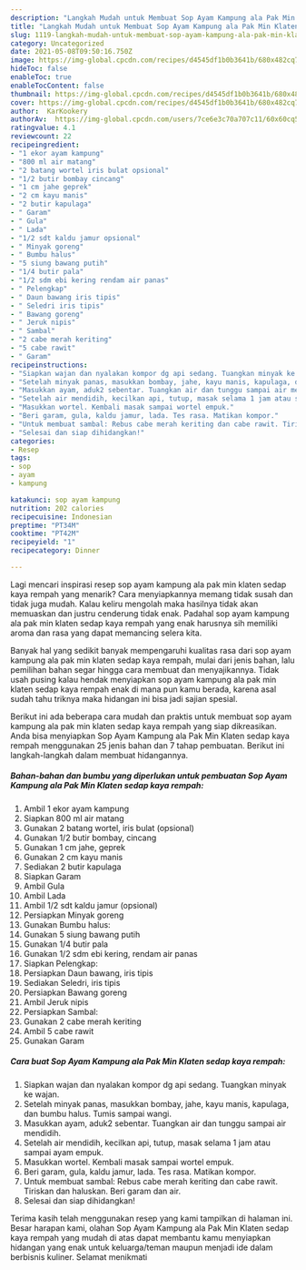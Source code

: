 ```yaml
---
description: "Langkah Mudah untuk Membuat Sop Ayam Kampung ala Pak Min Klaten sedap kaya rempah Anti Gagal"
title: "Langkah Mudah untuk Membuat Sop Ayam Kampung ala Pak Min Klaten sedap kaya rempah Anti Gagal"
slug: 1119-langkah-mudah-untuk-membuat-sop-ayam-kampung-ala-pak-min-klaten-sedap-kaya-rempah-anti-gagal
category: Uncategorized
date: 2021-05-08T09:50:16.750Z
image: https://img-global.cpcdn.com/recipes/d4545df1b0b3641b/680x482cq70/sop-ayam-kampung-ala-pak-min-klaten-sedap-kaya-rempah-foto-resep-utama.jpg
hideToc: false
enableToc: true
enableTocContent: false
thumbnail: https://img-global.cpcdn.com/recipes/d4545df1b0b3641b/680x482cq70/sop-ayam-kampung-ala-pak-min-klaten-sedap-kaya-rempah-foto-resep-utama.jpg
cover: https://img-global.cpcdn.com/recipes/d4545df1b0b3641b/680x482cq70/sop-ayam-kampung-ala-pak-min-klaten-sedap-kaya-rempah-foto-resep-utama.jpg
author:  KarKookery
authorAv:  https://img-global.cpcdn.com/users/7ce6e3c70a707c11/60x60cq50/avatar.jpg
ratingvalue: 4.1
reviewcount: 22
recipeingredient:
- "1 ekor ayam kampung"
- "800 ml air matang"
- "2 batang wortel iris bulat opsional"
- "1/2 butir bombay cincang"
- "1 cm jahe geprek"
- "2 cm kayu manis"
- "2 butir kapulaga"
- " Garam"
- " Gula"
- " Lada"
- "1/2 sdt kaldu jamur opsional"
- " Minyak goreng"
- " Bumbu halus"
- "5 siung bawang putih"
- "1/4 butir pala"
- "1/2 sdm ebi kering rendam air panas"
- " Pelengkap"
- " Daun bawang iris tipis"
- " Seledri iris tipis"
- " Bawang goreng"
- " Jeruk nipis"
- " Sambal"
- "2 cabe merah keriting"
- "5 cabe rawit"
- " Garam"
recipeinstructions:
- "Siapkan wajan dan nyalakan kompor dg api sedang. Tuangkan minyak ke wajan."
- "Setelah minyak panas, masukkan bombay, jahe, kayu manis, kapulaga, dan bumbu halus. Tumis sampai wangi."
- "Masukkan ayam, aduk2 sebentar. Tuangkan air dan tunggu sampai air mendidih."
- "Setelah air mendidih, kecilkan api, tutup, masak selama 1 jam atau sampai ayam empuk."
- "Masukkan wortel. Kembali masak sampai wortel empuk."
- "Beri garam, gula, kaldu jamur, lada. Tes rasa. Matikan kompor."
- "Untuk membuat sambal: Rebus cabe merah keriting dan cabe rawit. Tiriskan dan haluskan. Beri garam dan air."
- "Selesai dan siap dihidangkan!"
categories:
- Resep
tags:
- sop
- ayam
- kampung

katakunci: sop ayam kampung 
nutrition: 202 calories
recipecuisine: Indonesian
preptime: "PT34M"
cooktime: "PT42M"
recipeyield: "1"
recipecategory: Dinner

---
```



Lagi mencari inspirasi resep sop ayam kampung ala pak min klaten sedap kaya rempah yang menarik? Cara menyiapkannya memang tidak susah dan tidak juga mudah. Kalau keliru mengolah maka hasilnya tidak akan memuaskan dan justru cenderung tidak enak. Padahal sop ayam kampung ala pak min klaten sedap kaya rempah yang enak harusnya sih memiliki aroma dan rasa yang dapat memancing selera kita.




Banyak hal yang sedikit banyak mempengaruhi kualitas rasa dari sop ayam kampung ala pak min klaten sedap kaya rempah, mulai dari jenis bahan, lalu pemilihan bahan segar hingga cara membuat dan menyajikannya. Tidak usah pusing kalau hendak menyiapkan sop ayam kampung ala pak min klaten sedap kaya rempah enak di mana pun kamu berada, karena asal sudah tahu triknya maka hidangan ini bisa jadi sajian spesial.


Berikut ini ada beberapa cara mudah dan praktis untuk membuat sop ayam kampung ala pak min klaten sedap kaya rempah yang siap dikreasikan. Anda bisa menyiapkan Sop Ayam Kampung ala Pak Min Klaten sedap kaya rempah menggunakan 25 jenis bahan dan 7 tahap pembuatan. Berikut ini langkah-langkah dalam membuat hidangannya.

<!--inarticleads1-->

##### Bahan-bahan dan bumbu yang diperlukan untuk pembuatan Sop Ayam Kampung ala Pak Min Klaten sedap kaya rempah:

1. Ambil 1 ekor ayam kampung
1. Siapkan 800 ml air matang
1. Gunakan 2 batang wortel, iris bulat (opsional)
1. Gunakan 1/2 butir bombay, cincang
1. Gunakan 1 cm jahe, geprek
1. Gunakan 2 cm kayu manis
1. Sediakan 2 butir kapulaga
1. Siapkan  Garam
1. Ambil  Gula
1. Ambil  Lada
1. Ambil 1/2 sdt kaldu jamur (opsional)
1. Persiapkan  Minyak goreng
1. Gunakan  Bumbu halus:
1. Gunakan 5 siung bawang putih
1. Gunakan 1/4 butir pala
1. Gunakan 1/2 sdm ebi kering, rendam air panas
1. Siapkan  Pelengkap:
1. Persiapkan  Daun bawang, iris tipis
1. Sediakan  Seledri, iris tipis
1. Persiapkan  Bawang goreng
1. Ambil  Jeruk nipis
1. Persiapkan  Sambal:
1. Gunakan 2 cabe merah keriting
1. Ambil 5 cabe rawit
1. Gunakan  Garam




<!--inarticleads2-->

##### Cara buat Sop Ayam Kampung ala Pak Min Klaten sedap kaya rempah:

1. Siapkan wajan dan nyalakan kompor dg api sedang. Tuangkan minyak ke wajan.
1. Setelah minyak panas, masukkan bombay, jahe, kayu manis, kapulaga, dan bumbu halus. Tumis sampai wangi.
1. Masukkan ayam, aduk2 sebentar. Tuangkan air dan tunggu sampai air mendidih.
1. Setelah air mendidih, kecilkan api, tutup, masak selama 1 jam atau sampai ayam empuk.
1. Masukkan wortel. Kembali masak sampai wortel empuk.
1. Beri garam, gula, kaldu jamur, lada. Tes rasa. Matikan kompor.
1. Untuk membuat sambal: Rebus cabe merah keriting dan cabe rawit. Tiriskan dan haluskan. Beri garam dan air.
1. Selesai dan siap dihidangkan!



Terima kasih telah menggunakan resep yang kami tampilkan di halaman ini. Besar harapan kami, olahan Sop Ayam Kampung ala Pak Min Klaten sedap kaya rempah yang mudah di atas dapat membantu kamu menyiapkan hidangan yang enak untuk keluarga/teman maupun menjadi ide dalam berbisnis kuliner. Selamat menikmati
